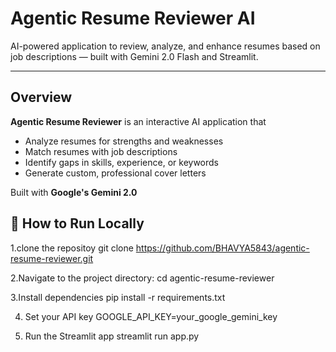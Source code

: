 #  Agentic Resume Reviewer AI 
AI-powered application to review, analyze, and enhance resumes based on job descriptions — built with Gemini 2.0 Flash and Streamlit.

---

##  Overview

**Agentic Resume Reviewer** is an interactive AI application that

- Analyze resumes for strengths and weaknesses
- Match resumes with job descriptions
- Identify gaps in skills, experience, or keywords
- Generate custom, professional cover letters

Built with **Google's Gemini 2.0** 


## 🚀 How to Run Locally

1.clone the repositoy
git clone https://github.com/BHAVYA5843/agentic-resume-reviewer.git

2.Navigate to the project directory:
cd agentic-resume-reviewer

3.Install dependencies
pip install -r requirements.txt

4. Set your API key
GOOGLE_API_KEY=your_google_gemini_key

6. Run the Streamlit app
streamlit run app.py


